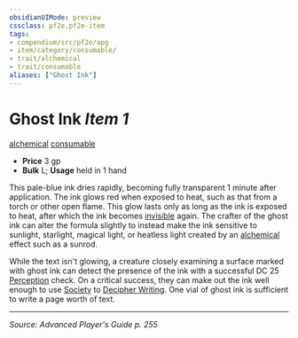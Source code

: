 ```yaml
---
obsidianUIMode: preview
cssclass: pf2e,pf2e-item
tags:
- compendium/src/pf2e/apg
- item/category/consumable/
- trait/alchemical
- trait/consumable
aliases: ["Ghost Ink"]
---
```

# Ghost Ink *Item 1*  
[alchemical](alchemical.md "Alchemical Item Trait")  [consumable](consumable.md "Consumable Item Trait")  

- **Price** 3 gp
- **Bulk** L; **Usage** held in 1 hand

This pale-blue ink dries rapidly, becoming fully transparent 1 minute after application. The ink glows red when exposed to heat, such as that from a torch or other open flame. This glow lasts only as long as the ink is exposed to heat, after which the ink becomes [invisible](conditions.md#Invisible) again. The crafter of the ghost ink can alter the formula slightly to instead make the ink sensitive to sunlight, starlight, magical light, or heatless light created by an [alchemical](alchemical.md "Alchemical Item Trait") effect such as a sunrod.

While the text isn't glowing, a creature closely examining a surface marked with ghost ink can detect the presence of the ink with a successful DC 25 [Perception](skills.md#Perception) check. On a critical success, they can make out the ink well enough to use [Society](skills.md#Society) to [Decipher Writing](decipher-writing.md). One vial of ghost ink is sufficient to write a page worth of text.


---
*Source: Advanced Player's Guide p. 255*